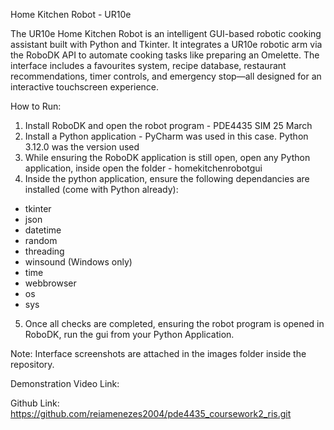 Home Kitchen Robot - UR10e

The UR10e Home Kitchen Robot is an intelligent GUI-based robotic cooking assistant built with Python and Tkinter. It integrates a UR10e robotic arm via the RoboDK API to automate cooking tasks like preparing an Omelette. The interface includes a favourites system, recipe database, restaurant recommendations, timer controls, and emergency stop—all designed for an interactive touchscreen experience.

How to Run:
1) Install RoboDK and open the robot program - PDE4435 SIM 25 March
2) Install a Python application - PyCharm was used in this case. Python 3.12.0 was the version used
3) While ensuring the RoboDK application is still open, open any Python application, inside open the folder - homekitchenrobotgui
4) Inside the python application, ensure the following dependancies are installed (come with Python already):
  - tkinter
  - json
  - datetime
  - random
  - threading
  - winsound (Windows only)
  - time
  - webbrowser
  - os
  - sys
5) Once all checks are completed, ensuring the robot program is opened in RoboDK, run the gui from your Python Application.

Note: Interface screenshots are attached in the images folder inside the repository.

Demonstration Video Link:

Github Link:
https://github.com/reiamenezes2004/pde4435_coursework2_ris.git 

